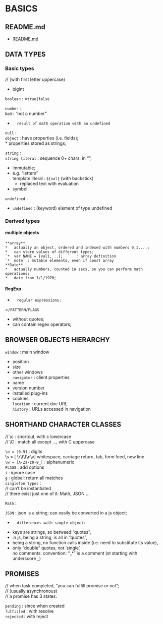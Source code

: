 # BASICS  
  
## README.md  
*	[README.md](./README.md)  



## DATA TYPES   

### Basic types
// (with first letter uppercase)  
*	bigint  

`boolean` : =`true|false`  

`number` :   
`NaN` : “not a number”  
*		result of math operation with an undefined  

`null` :    
`object` : have properties (i.e. fields);  
	*			properties stored as strings;  

`string` :  
`string literal` : sequence 0+ chars, in “”;  
*	immutable;  
*	e.g. “letters”  
template literal : `${val}`	(with backstick)  
	*	replaced text with evaluation  
*	symbol  

`undefined` :   
*	`undefined` : (keyword) element of type undefined  
  
### Derived types  
#### multiple objects   
	**array**
	*	actually an object, ordered and indexed with numbers 0,1,...;  
	*	can store values of different types;  
	`*	var NAME = [val1, ..];	`	: array definition  
	`*	note` : mutable elements, even if const array  
	**Date**
	*	actually numbers, counted in secs, so you can perform math operations;  
	*	date from 1/1/1970;  

#### RegExp
*		regular expressions;  

=`/PATTERN/FLAGS`  
*	without quotes;  
*	can contain regex operators;  


## BROWSER OBJECTS HIERARCHY
`window` : main window  
*	position  
*	size  
*	other windows  
`navigator` : client properties  
*	name  
*	version number  
*	installed plug-ins  
*	cookies  
`location` : current doc URL  
`history` : URLs accessed in navigation  


## SHORTHAND CHARACTER CLASSES 
// \c	: shortcut, with c lowercase  
// \C	: match all except …, with C uppercase  

`\d	= [0-9]` : digits  
\s	= [ \r\t\f\n\v] whitespace, carriage return, tab, form feed, new line  
`\w	= [A-Za-z0-9_]` : alphanumeric  
`FLAGS` : add options  
`i` : ignore case  
`g` : global: return all matches  
`singleton types` :   
// can’t be instantiated  
// there exist just one of it: Math, JSON …  

`Math` :   
  
`JSON` : json is a string; can easily be converted in a js object;  
*		differences with simple object:  
*	keys are strings, so betweed “quotes”,  
*	in js, being a string, is all in “quotes”,  
*	being a string, no function calls inside (i.e. need to substitute its value),  
*	only “double” quotes, not ‘single’,  
no comments: convention: “_*” is a comment (st starting with underscore _)  
  
## PROMISES
// when task completed, “you can fulfill promise or not”;  
// (usually asynchronous)  
// a promise has 3 states:  

`pending` : since when created  
`fulfilled` : with resolve  
`rejected` : with reject  

